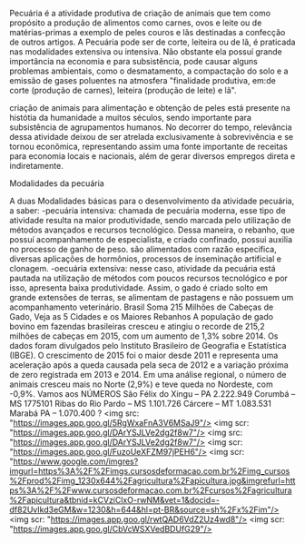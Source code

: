 <!DOCTYPE html>
<html>
         <head>
<title> pecúaria </title>
                  <body>

Pecuária é a atividade produtiva de criação de animais que tem como propósito a produção de alimentos como carnes, ovos e leite ou de matérias-primas a exemplo de peles couros e lãs destinadas a confecção de outros artigos. A Pecuária pode ser de corte, leiteira ou de lã, é praticada nas modalidades extensiva ou intensiva. Não obstante ela possuí grande importância na economia e para subsistência, pode causar alguns problemas ambientais, como o desmatamento, a compactação do solo e a emissão de gases poluentes na atmosfera "finalidade produtiva, em:de corte (produção de carnes), leiteira (produção de leite) e lã".

criação de animais para alimentação e obtenção de peles está presente na histótia da humanidade a muitos séculos, sendo importante para subsistência de agrupamentos humanos. No decorrer do tempo, relevância dessa atividade deixou de ser atrelada exclusivamente à sobrevivência e se tornou econômica, representando assim uma fonte importante de receitas para economia locais e nacionais, além de gerar diversos empregos direta e indiretamente.

Modalidades da pecuária

A duas Modalidades básicas para o desenvolvimento da atividade pecuária, a saber: -pecuária intensiva: chamada de pecuária moderna, esse tipo de atividade resulta na maior produtividade, sendo marcada pelo utilização de métodos avançados e recursos tecnológico. Dessa maneira, o rebanho, que possuí acompanhamento de especialista, e criado confinado, possui auxilia no processo de ganho de peso. são alimentados com razão especifica, diversas aplicações de hormônios, processos de inseminação artificial e clonagem. -oecuária extensiva: nesse caso, atividade da pecuária está pautada na utilização de métodos com poucos recursos tecnológico e por isso, apresenta baixa produtividade. Assim, o gado é criado solto em grande extensões de terras, se alimentam de pastagens e não possuem um acompanhamento veterinário.
Brasil Soma 215 Milhões de Cabeças de Gado, Veja as 5 Cidades e os Maiores Rebanhos
         A população de gado bovino em fazendas brasileiras cresceu e atingiu o recorde de 215,2 milhões de cabeças em 2015, com um aumento de 1,3% sobre 2014. Os dados foram divulgados pelo Instituto Brasileiro de Geografia e Estatística (IBGE). O crescimento de 2015 foi o maior desde 2011 e representa uma aceleração após a queda causada pela seca de 2012 e a variação próxima de zero registrada em 2013 e 2014. Em uma análise regional, o número de animais cresceu mais no Norte (2,9%) e teve queda no Nordeste, com -0,9%.
Vamos aos NÚMEROS
São Félix do Xingu – PA   2.222.949
Corumbá – MS  1775101
Ribas do Rio Pardo – MS  1.101.726
Cárcere – MT 1.083.531
Marabá PA – 1.070.400
?<img>
<img src: "https://images.app.goo.gl/5RgWxaFnA3V6MSaJ9"/>
<img scr: "https://images.app.goo.gl/DArYSJLVe2dg2f8w7"/>
<img src: "https://images.app.goo.gl/DArYSJLVe2dg2f8w7"/>
<img scr: "https://images.app.goo.gl/FuzoUeXFZM97jPEH6"/>
<img scr: "https://www.google.com/imgres?imgurl=https%3A%2F%2Fimgs.cursosdeformacao.com.br%2Fimg_cursos%2Fprod%2Fimg_1230x644%2Fagricultura%2Fapicultura.jpg&imgrefurl=https%3A%2F%2Fwww.cursosdeformacao.com.br%2Fcursos%2Fagricultura%2Fapicultura&tbnid=kCVziClxO-rwNM&vet=1&docid=-df82UvIkd3eGM&w=1230&h=644&hl=pt-BR&source=sh%2Fx%2Fim"/>
<img scr: "https://images.app.goo.gl/rwtQAD6VdZ2Uz4wd8"/>
<img scr: "https://images.app.goo.gl/CbVcWSXVedBDUfG29"/>
                           </html>
         </head>
         
